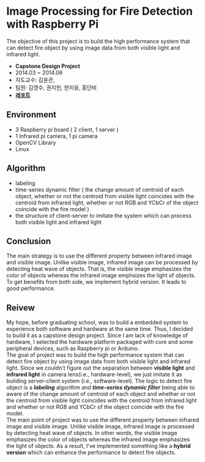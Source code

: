 # Image Processing for Fire Detection with Raspberry Pi
The objective of this project is to build the high performance system that can detect fire object by using image data from both visible light and infrared light. 

- **Capstone Design Project**
- 2014.03 ~ 2014.06
- 지도교수: 김윤관, 
- 팀원: 김영수, 권지헌, 한지웅, 홍단비
- [**레포트**](https://1drv.ms/w/s!AllPqyV9kKUrgXGdeFJ06NZIc4FE)


## Environment
* 3 Raspberry pi board ( 2 client, 1 server )
* 1 Infrared pi camera, 1 pi camera
* OpenCV Library
* Linux

## Algorithm
* labeling 
* time-series dynamic filter ( the change amount of centroid of each object, whether or not the centroid from visible light coincides with the centroid from infrared light, whether or not RGB and YCbCr of the object coincide with the fire model ) 
* the structure of client-server to imitate the system which can process both visible light and infrared light

## Conclusion
The main strategy is to use the different property between infrared image and visible image. Unlike visible image, infrared image can be processed by detecting heat wave of objects. That is, the visible image emphasizes the color of objects whereas the infrared image emphsizes the light of objects. To get benefits from both side, we implement hybrid version. It leads to good performance. 

## Reivew
My hope, before graduating school, was to build a embedded system to experience both software and hardware at the same time. Thus, I decided to build it as a capstone design project. Since I am lack of knowledge of hardware, I selected the hardware platform packaged with core and some peripheral devices, such as Raspberry pi or Arduino. <br>
The goal of project was to build the high performance system that can detect fire object by using image data from both visible light and infrared light. Since we couldn't figure out the separation between **visible light** and **infrared light** in camera lens(i.e., hardware-level), we just imitate it as building server-client system (i.e., software-level).
The logic to detect fire object is a ***labeling*** algorithm and ***time-series dynamic filter*** being able to aware of the change amount of centroid of each object and whether or not the centroid from visible light coincides with the centroid from infrared light and whether or not RGB and YCbCr of the object coincide with the fire model. <br>
The main point of project was to use the different property between infrared image and visible image. Unlike visible image, infrared image is processed by detecting heat wave of objects. In other words, the visible image emphasizes the color of objects whereas the infrared image emphasizes the light of objects. As a result, I've implemented something like a **hybrid version** which can enhance the performance to detect fire objects.
